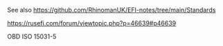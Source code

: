 See also https://github.com/RhinomanUK/EFI-notes/tree/main/Standards

https://rusefi.com/forum/viewtopic.php?p=46639#p46639

OBD ISO 15031-5

